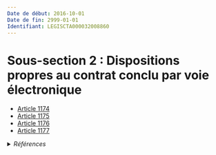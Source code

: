 ```yaml
---
Date de début: 2016-10-01
Date de fin: 2999-01-01
Identifiant: LEGISCTA000032008860
---
```


<h1>Sous-section 2 : Dispositions propres au contrat conclu par voie électronique</h1>

- [Article 1174](article_1174.md)
- [Article 1175](article_1175.md)
- [Article 1176](article_1176.md)
- [Article 1177](article_1177.md)

<details>
  <summary><em>Références</em></summary>

  <h2>Articles faisant référence à la section</h2>
  
  <ul>
    <li>
      <a href="https://legal.tricoteuses.fr//redirection/LEGIARTI000032006591?vers=git&vers=legifrance">Ordonnance n° 2016-131 du 10 février 2016 portant réforme du droit des contrats, du régime général et de la preuve des obligations - article 2 ENTIEREMENT_MODIF</a> CREE source
    </li>
  </ul>
</details>
